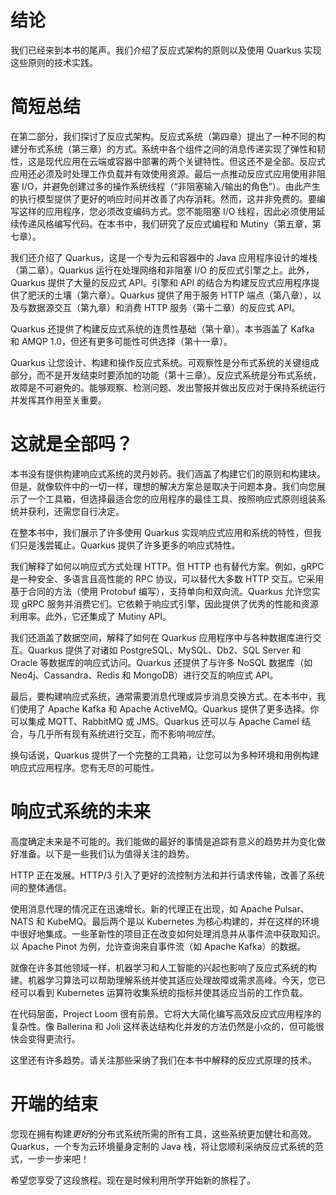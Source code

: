 # 结论

我们已经来到本书的尾声。我们介绍了反应式架构的原则以及使用 Quarkus 实现这些原则的技术实践。

# 简短总结

在第二部分，我们探讨了反应式架构。反应式系统（第四章）提出了一种不同的构建分布式系统（第三章）的方式。系统中各个组件之间的消息传递实现了弹性和韧性，这是现代应用在云端或容器中部署的两个关键特性。但这还不是全部。反应式应用还必须及时处理工作负载并有效使用资源。最后一点推动反应式应用使用非阻塞 I/O，并避免创建过多的操作系统线程（“非阻塞输入/输出的角色”）。由此产生的执行模型提供了更好的响应时间并改善了内存消耗。然而，这并非免费的。要编写这样的应用程序，您必须改变编码方式。您不能阻塞 I/O 线程，因此必须使用延续传递风格编写代码。在本书中，我们研究了反应式编程和 Mutiny（第五章，第七章）。

我们还介绍了 Quarkus，这是一个专为云和容器中的 Java 应用程序设计的堆栈（第二章）。Quarkus 运行在处理网络和非阻塞 I/O 的反应式引擎之上。此外，Quarkus 提供了大量的反应式 API。引擎和 API 的结合为构建反应式应用程序提供了肥沃的土壤（第六章）。Quarkus 提供了用于服务 HTTP 端点（第八章），以及与数据源交互（第九章）和消费 HTTP 服务（第十二章）的反应式 API。

Quarkus 还提供了构建反应式系统的连贯性基础（第十章）。本书涵盖了 Kafka 和 AMQP 1.0，但还有更多可能性可供选择（第十一章）。

Quarkus 让您设计、构建和操作反应式系统。可观察性是分布式系统的关键组成部分，而不是开发结束时要添加的功能（第十三章）。反应式系统是分布式系统，故障是不可避免的。能够观察、检测问题、发出警报并做出反应对于保持系统运行并发挥其作用至关重要。

# 这就是全部吗？

本书没有提供构建响应式系统的灵丹妙药。我们涵盖了构建它们的原则和构建块。但是，就像软件中的一切一样，理想的解决方案总是取决于问题本身。我们向您展示了一个工具箱，但选择最适合您的应用程序的最佳工具、按照响应式原则组装系统并获利，还需您自行决定。

在整本书中，我们展示了许多使用 Quarkus 实现响应式应用和系统的特性，但我们只是浅尝辄止。Quarkus 提供了许多更多的响应式特性。

我们解释了如何以响应式方式处理 HTTP。但 HTTP 也有替代方案。例如，gRPC 是一种安全、多语言且高性能的 RPC 协议，可以替代大多数 HTTP 交互。它采用基于合同的方法（使用 Protobuf 编写），支持单向和双向流。Quarkus 允许您实现 gRPC 服务并消费它们。它依赖于响应式引擎，因此提供了优秀的性能和资源利用率。此外，它还集成了 Mutiny API。

我们还涵盖了数据空间，解释了如何在 Quarkus 应用程序中与各种数据库进行交互。Quarkus 提供了对诸如 PostgreSQL、MySQL、Db2、SQL Server 和 Oracle 等数据库的响应式访问。Quarkus 还提供了与许多 NoSQL 数据库（如 Neo4j、Cassandra、Redis 和 MongoDB）进行交互的响应式 API。

最后，要构建响应式系统，通常需要消息代理或异步消息交换方式。在本书中，我们使用了 Apache Kafka 和 Apache ActiveMQ。Quarkus 提供了更多选择。你可以集成 MQTT、RabbitMQ 或 JMS。Quarkus 还可以与 Apache Camel 结合，与几乎所有现有系统进行交互，而不影响*响应性*。

换句话说，Quarkus 提供了一个完整的工具箱，让您可以为多种环境和用例构建响应式应用程序。您有无尽的可能性。

# 响应式系统的未来

高度确定未来是不可能的。我们能做的最好的事情是追踪有意义的趋势并为变化做好准备。以下是一些我们认为值得关注的趋势。

HTTP 正在发展。HTTP/3 引入了更好的流控制方法和并行请求传输，改善了系统间的整体通信。

使用消息代理的情况正在迅速增长。新的代理正在出现，如 Apache Pulsar、NATS 和 KubeMQ。最后两个是以 Kubernetes 为核心构建的，并在这样的环境中很好地集成。一些革新性的项目正在改变如何处理消息并从事件流中获取知识。以 Apache Pinot 为例，允许查询来自事件流（如 Apache Kafka）的数据。

就像在许多其他领域一样，机器学习和人工智能的兴起也影响了反应式系统的构建。机器学习算法可以帮助理解系统并使其适应处理故障或需求高峰。今天，您已经可以看到 Kubernetes 运算符收集系统的指标并使其适应当前的工作负载。

在代码层面，Project Loom 很有前景。它将大大简化编写高效反应式应用程序的复杂性。像 Ballerina 和 Joli 这样表达结构化并发的方法仍然是小众的，但可能很快会变得更流行。

这里还有许多趋势。请关注那些采纳了我们在本书中解释的反应式原理的技术。

# 开端的结束

您现在拥有构建*更好*的分布式系统所需的所有工具，这些系统更加健壮和高效。Quarkus，一个专为云环境量身定制的 Java 栈，将让您顺利采纳反应式系统的范式，一步一步来吧！

希望您享受了这段旅程。现在是时候利用所学开始新的旅程了。
